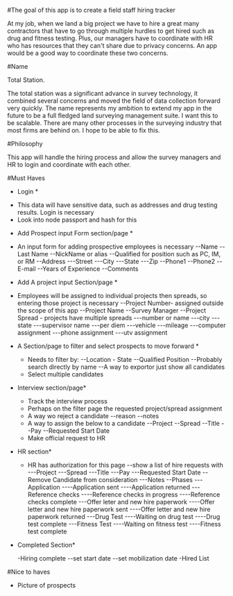 #The goal of this app is to create a field staff hiring tracker

At my job, when we land a big project we have to hire a great many contractors that have to go through multiple hurdles to get hired such as drug and fitness testing.  Plus, our managers have to coordinate with HR who has resources that they can't share due to privacy concerns.  An app would be a good way to coordinate these two concerns.

#Name 

Total Station.

  The total station was a significant advance in survey technology, it combined several concerns and moved the field of data collection forward very quickly.  The name represents my ambition to extend my app in the future to be a full fledged land surveying management suite.  I want this to be scalable.  There are many other processes in the surveying industry that most firms are behind on.  I hope to be able to fix this.

#Philosophy

This app will handle the hiring process and allow the survey managers and HR to login and coordinate with each other.  

#Must Haves

* Login *
- This data will have sensitive data, such as addresses and drug testing results. Login is necessary
- Look into node passport and hash for this

* Add Prospect input Form section/page *
- An input form for adding prospective employees is necessary
  --Name
  --Last Name
  --NickName or alias
  --Qualified for position such as PC, IM, or RM
  --Address
    ---Street
    ---City
    ---State
    ---Zip
  --Phone1
  --Phone2
  --E-mail
  --Years of Experience
  --Comments

* Add A project input Section/page *

- Employees will be assigned to individual projects then spreads, so entering those project is necessary
  --Project Number- assigned outside the scope of this app
  --Project Name
  --Survey Manager
  --Project Spread - projects have multiple spreads
    ---number or name
    ---city
    ---state
    ---supervisor name
    ---per diem
    ---vehicle
    ---mileage
    ---computer assignment
    ---phone assignment
    ---utv assignment

* A Section/page to filter and select prospects to move forward *
  - Needs to filter by:
    --Location - State
    --Qualified Position
    --Probably search directly by name
    --A way to exportor just show all candidates
  - Select multiple candidates

* Interview section/page*
  - Track the interview process
  - Perhaps on the filter page the requested project/spread assignment
  - A way wo reject a candidate
    --reason
    --notes
  - A way to assign the below to a candidate
    --Project
    --Spread
    --Title
    --Pay
    --Requested Start Date
  - Make official request to HR

* HR section*

  - HR has authorization for this page
    --show a list of hire requests with
      ---Project
      ---Spread
      ---Title
      ---Pay
      ---Requested Start Date
    --Remove Candidate from consideration
      ---Notes
    --Phases
      ---Application
        ----Application sent
        ----Application returned
      ---Reference checks
        ----Reference checks in progress
        ----Reference checks complete
      ---Offer leter and new hire paperwork
        ----Offer letter and new hire paperwork sent
        ----Offer letter and new hire paperwork returned
      ---Drug Test
        ----Waiting on drug test
        ----Drug test complete
      ---Fitness Test
        ----Waiting on fitness test
        ----Fitness test complete

* Completed Section*

  -Hiring complete
    --set start date
    --set mobilization date
  -Hired List

#Nice to haves

* Picture of prospects

